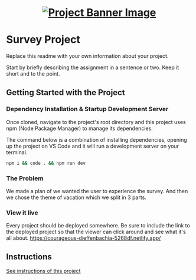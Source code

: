 <h1 align="center">
  <a href="">
    <img src="/src/assets/survey.svg" alt="Project Banner Image">
  </a>
</h1>

# Survey Project

Replace this readme with your own information about your project.

Start by briefly describing the assignment in a sentence or two. Keep it short and to the point.

## Getting Started with the Project

### Dependency Installation & Startup Development Server

Once cloned, navigate to the project's root directory and this project uses npm (Node Package Manager) to manage its dependencies.

The command below is a combination of installing dependencies, opening up the project on VS Code and it will run a development server on your terminal.

```bash
npm i && code . && npm run dev
```

### The Problem

We made a plan of we wanted the user to experience the survey. And then we chose the theme of vacation which we split in 3 parts.

### View it live

Every project should be deployed somewhere. Be sure to include the link to the deployed project so that the viewer can click around and see what it's all about.
https://courageous-dieffenbachia-5268df.netlify.app/

## Instructions

<a href="instructions.md">
   See instructions of this project
  </a>
